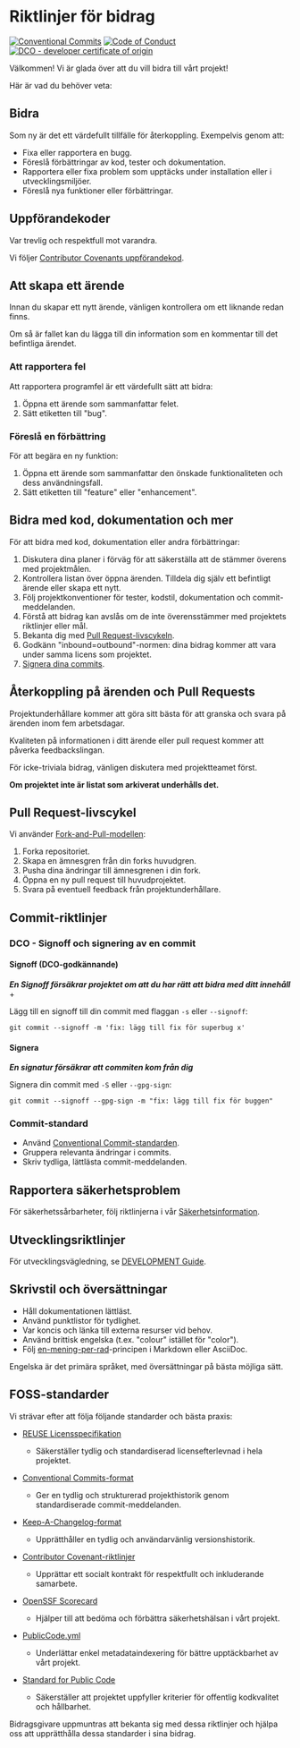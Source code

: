 <!--
SPDX-FileCopyrightText: 2025 The Open Source Project Template Authors

SPDX-License-Identifier: CC0-1.0
-->

# Riktlinjer för bidrag

[![Conventional Commits](https://img.shields.io/badge/Conventional%20Commits-1.0.0-%23FE5196?style=for-the-badge&logo=conventionalcommits&logoColor=white)](https://conventionalcommits.org)
[![Code of Conduct](https://img.shields.io/badge/Code%20of%20Conduct-2.1-4baaaa.svg?style=for-the-badge)](CODE_OF_CONDUCT.md)
[![DCO - developer certificate of origin](https://img.shields.io/badge/DCO-Developer%20Certificate%20of%20Origin-lightyellow?style=for-the-badge)](https://developercertificate.org/)

Välkommen! Vi är glada över att du vill bidra till vårt projekt!

Här är vad du behöver veta:

## Bidra

Som ny är det ett värdefullt tillfälle för återkoppling.
Exempelvis genom att:

- Fixa eller rapportera en bugg.
- Föreslå förbättringar av kod, tester och dokumentation.
- Rapportera eller fixa problem som upptäcks under installation eller i utvecklingsmiljöer.
- Föreslå nya funktioner eller förbättringar.

## Uppförandekoder

Var trevlig och respektfull mot varandra.

Vi följer [Contributor Covenants uppförandekod](CODE_OF_CONDUCT.md).

## Att skapa ett ärende

Innan du skapar ett nytt ärende, vänligen kontrollera om ett liknande redan finns.

Om så är fallet kan du lägga till din information som en kommentar till det befintliga ärendet.

### Att rapportera fel

Att rapportera programfel är ett värdefullt sätt att bidra:

1. Öppna ett ärende som sammanfattar felet.
2. Sätt etiketten till "bug".

### Föreslå en förbättring

För att begära en ny funktion:

1. Öppna ett ärende som sammanfattar den önskade funktionaliteten och dess användningsfall.
2. Sätt etiketten till "feature" eller "enhancement".

## Bidra med kod, dokumentation och mer

För att bidra med kod, dokumentation eller andra förbättringar:

1. Diskutera dina planer i förväg för att säkerställa att de stämmer överens med projektmålen.
2. Kontrollera listan över öppna ärenden. Tilldela dig själv ett befintligt ärende eller skapa ett nytt.
3. Följ projektkonventioner för tester, kodstil, dokumentation och commit-meddelanden.
4. Förstå att bidrag kan avslås om de inte överensstämmer med projektets riktlinjer eller mål.
5. Bekanta dig med [Pull Request-livscykeln](#pull-request-livscykel).
6. Godkänn "inbound=outbound"-normen: dina bidrag kommer att vara under samma licens som projektet.
7. [Signera dina commits](#dco---signoff-och-signering-av-en-commit).

## Återkoppling på ärenden och Pull Requests

Projektunderhållare kommer att göra sitt bästa för att granska och svara på ärenden inom fem arbetsdagar.

Kvaliteten på informationen i ditt ärende eller pull request kommer att påverka feedbackslingan.

För icke-triviala bidrag, vänligen diskutera med projektteamet först.

**Om projektet inte är listat som arkiverat underhålls det.**

## Pull Request-livscykel

Vi använder [Fork-and-Pull-modellen](https://docs.github.com/en/pull-requests/collaborating-with-pull-requests/getting-started/about-collaborative-development-models#fork-and-pull-model):

1. Forka repositoriet.
2. Skapa en ämnesgren från din forks huvudgren.
3. Pusha dina ändringar till ämnesgrenen i din fork.
4. Öppna en ny pull request till huvudprojektet.
5. Svara på eventuell feedback från projektunderhållare.

## Commit-riktlinjer

### DCO - Signoff och signering av en commit

#### Signoff (DCO-godkännande)

***En Signoff försäkrar projektet om att du har rätt att bidra med ditt innehåll*** +

Lägg till en signoff till din commit med flaggan `-s` eller `--signoff`:

```console
git commit --signoff -m 'fix: lägg till fix för superbug x'
```

#### Signera

***En signatur försäkrar att commiten kom från dig***

Signera din commit med `-S` eller `--gpg-sign`:

```shell
git commit --signoff --gpg-sign -m "fix: lägg till fix för buggen"
```

### Commit-standard

- Använd [Conventional Commit-standarden](https://www.conventionalcommits.org).
- Gruppera relevanta ändringar i commits.
- Skriv tydliga, lättlästa commit-meddelanden.

## Rapportera säkerhetsproblem

För säkerhetssårbarheter, följ riktlinjerna i vår [Säkerhetsinformation](SECURITY.md).

## Utvecklingsriktlinjer

För utvecklingsvägledning, se [DEVELOPMENT Guide](DEVELOPMENT.md).

## Skrivstil och översättningar

- Håll dokumentationen lättläst.
- Använd punktlistor för tydlighet.
- Var koncis och länka till externa resurser vid behov.
- Använd brittisk engelska (t.ex. "colour" istället för "color").
- Följ [en-mening-per-rad](https://sembr.org/)-principen i Markdown eller AsciiDoc.

Engelska är det primära språket, med översättningar på bästa möjliga sätt.

## FOSS-standarder

Vi strävar efter att följa följande standarder och bästa praxis:

- [REUSE Licensspecifikation](https://reuse.software/)
  - Säkerställer tydlig och standardiserad licensefterlevnad i hela projektet.

- [Conventional Commits-format](https://www.conventionalcommits.org/en/v1.1.0/)
  - Ger en tydlig och strukturerad projekthistorik genom standardiserade commit-meddelanden.

- [Keep-A-Changelog-format](https://keepachangelog.com/en/1.1.0/)
  - Upprätthåller en tydlig och användarvänlig versionshistorik.

- [Contributor Covenant-riktlinjer](https://www.contributor-covenant.org/)
  - Upprättar ett socialt kontrakt för respektfullt och inkluderande samarbete.

- [OpenSSF Scorecard](https://scorecard.dev/)
  - Hjälper till att bedöma och förbättra säkerhetshälsan i vårt projekt.

- [PublicCode.yml](https://yml.publiccode.tools/index.html)
  - Underlättar enkel metadataindexering för bättre upptäckbarhet av vårt projekt.

- [Standard for Public Code](https://standard.publiccode.net/)
  - Säkerställer att projektet uppfyller kriterier för offentlig kodkvalitet och hållbarhet.

Bidragsgivare uppmuntras att bekanta sig med dessa riktlinjer och hjälpa oss att upprätthålla dessa standarder i sina bidrag.
